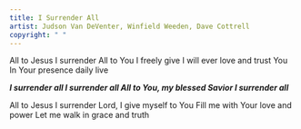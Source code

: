 ```yaml
---
title: I Surrender All
artist: Judson Van DeVenter, Winfield Weeden, Dave Cottrell
copyright: " "
---
```

All to Jesus I surrender
All to You I freely give
I will ever love and trust You
In Your presence daily live

 ***I surrender all
  I surrender all
  All to You, my blessed Savior
  I surrender all***

All to Jesus I surrender
Lord, I give myself to You
Fill me with Your love and power
Let me walk in grace and truth